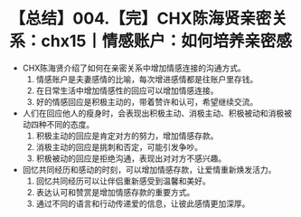 # 【总结】004.【完】CHX陈海贤亲密关系：chx15丨情感账户：如何培养亲密感

-   CHX陈海贤介绍了如何在亲密关系中增加情感连接的沟通方式。
    1.  情感账户是夫妻感情的比喻，每次增进感情都是往账户里存钱。
    2.  在日常生活中增加情感性的回应可以增加情感连接。
    3.  好的情感回应是积极主动的，带着赞许和认可，希望继续交流。
-   人们在回应他人的瘦身时，会表现出积极主动、消极主动、积极被动和消极被动四种不同的态度。
    1.  积极主动的回应是肯定对方的努力，增加情感存款。
    2.  消极主动的回应是挑刺和否定，可能引发争吵。
    3.  积极被动的回应是拒绝沟通，表现出对对方不感兴趣。
-   回忆共同经历和感动的时刻，可以增加情感存款，让爱情重新焕发活力。
    1.  回忆共同经历可以让伴侣重新感受到温馨和美好。
    2.  表达认可和赞赏是增加情感存款的重要方式。
    3.  通过不同的语言和行动传递爱的信息，让彼此感情更加深厚。